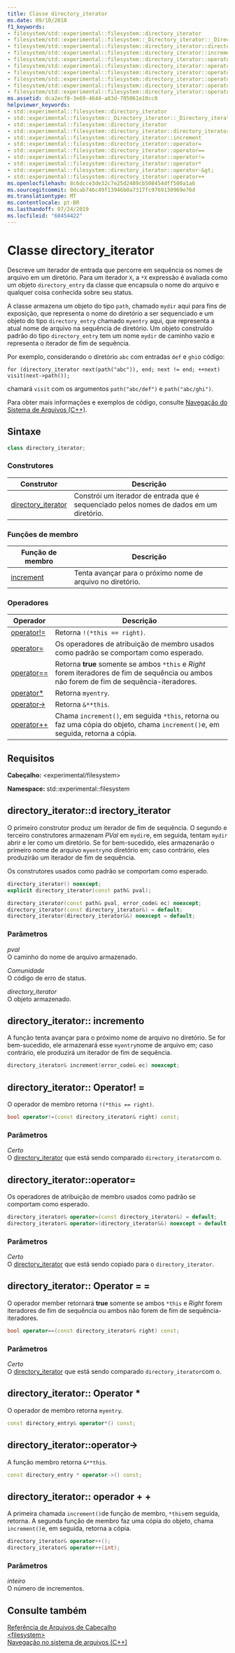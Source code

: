 ```yaml
---
title: Classe directory_iterator
ms.date: 09/10/2018
f1_keywords:
- filesystem/std::experimental::filesystem::directory_iterator
- filesystem/std::experimental::filesystem::_Directory_iterator::_Directory_iterator
- filesystem/std::experimental::filesystem::directory_iterator::directory_iterator
- filesystem/std::experimental::filesystem::directory_iterator::increment
- filesystem/std::experimental::filesystem::directory_iterator::operator=
- filesystem/std::experimental::filesystem::directory_iterator::operator==
- filesystem/std::experimental::filesystem::directory_iterator::operator!=
- filesystem/std::experimental::filesystem::directory_iterator::operator*
- filesystem/std::experimental::filesystem::directory_iterator::operator-&gt;
- filesystem/std::experimental::filesystem::directory_iterator::operator++
ms.assetid: dca2ecf8-3e69-4644-a83d-705061e10cc8
helpviewer_keywords:
- std::experimental::filesystem::directory_iterator
- std::experimental::filesystem::_Directory_iterator::_Directory_iterator
- std::experimental::filesystem::directory_iterator
- std::experimental::filesystem::directory_iterator::directory_iterator
- std::experimental::filesystem::directory_iterator::increment
- std::experimental::filesystem::directory_iterator::operator=
- std::experimental::filesystem::directory_iterator::operator==
- std::experimental::filesystem::directory_iterator::operator!=
- std::experimental::filesystem::directory_iterator::operator*
- std::experimental::filesystem::directory_iterator::operator-&gt;
- std::experimental::filesystem::directory_iterator::operator++
ms.openlocfilehash: 8c6dcce3de32c7e25d2489cb508454dff500a1a6
ms.sourcegitcommit: 0dcab746c49f13946b0a7317fc9769130969e76d
ms.translationtype: MT
ms.contentlocale: pt-BR
ms.lasthandoff: 07/24/2019
ms.locfileid: "68454422"
---
```

# <a name="directoryiterator-class"></a>Classe directory_iterator

Descreve um iterador de entrada que percorre em sequência os nomes de arquivo em um diretório. Para um iterador `X`, a `*X` expressão é avaliada como um objeto `directory_entry` da classe que encapsula o nome do arquivo e qualquer coisa conhecida sobre seu status.

A classe armazena um objeto do tipo `path`, chamado `mydir` aqui para fins de exposição, que representa o nome do diretório a ser sequenciado e um objeto do tipo `directory_entry` chamado `myentry` aqui, que representa a atual nome de arquivo na sequência de diretório. Um objeto construído padrão do tipo `directory_entry` tem um nome `mydir` de caminho vazio e representa o iterador de fim de sequência.

Por exemplo, considerando o diretório `abc` com entradas `def` e `ghi`o código:

`for (directory_iterator next(path("abc")), end; next != end; ++next)     visit(next->path());`

chamará `visit` com os argumentos `path("abc/def")` e `path("abc/ghi")`.

Para obter mais informações e exemplos de código, consulte [Navegação do Sistema de Arquivos (C++)](../standard-library/file-system-navigation.md).

## <a name="syntax"></a>Sintaxe

```cpp
class directory_iterator;
```

### <a name="constructors"></a>Construtores

|Construtor|Descrição|
|-|-|
|[directory_iterator](#directory_iterator)|Constrói um iterador de entrada que é sequenciado pelos nomes de dados em um diretório.|

### <a name="member-functions"></a>Funções de membro

|Função de membro|Descrição|
|-|-|
|[increment](#increment)|Tenta avançar para o próximo nome de arquivo no diretório.|

### <a name="operators"></a>Operadores

|Operador|Descrição|
|-|-|
|[operator!=](#op_neq)|Retorna `!(*this == right)`.|
|[operator=](#op_as)|Os operadores de atribuição de membro usados como padrão se comportam como esperado.|
|[operator==](#op_eq)|Retorna **true** somente se ambos `*this` e *Right* forem iteradores de fim de sequência ou ambos não forem de fim de sequência-iteradores.|
|[operator*](#op_star)|Retorna `myentry`.|
|[operator->](#op_cast)|Retorna `&**this`.|
|[operator++](#op_increment)|Chama `increment()`, em seguida `*this`, retorna ou faz uma cópia do objeto, chama `increment()`e, em seguida, retorna a cópia.|

## <a name="requirements"></a>Requisitos

**Cabeçalho:** \<experimental/filesystem>

**Namespace:** std::experimental::filesystem

## <a name="directory_iterator"></a>directory_iterator::d irectory_iterator

O primeiro construtor produz um iterador de fim de sequência. O segundo e terceiro construtores armazenam *PVal* em `mydir`e, em seguida, tentam `mydir` abrir e ler como um diretório. Se for bem-sucedido, eles armazenarão o primeiro nome de arquivo `myentry`no diretório em; caso contrário, eles produzirão um iterador de fim de sequência.

Os construtores usados como padrão se comportam como esperado.

```cpp
directory_iterator() noexcept;
explicit directory_iterator(const path& pval);

directory_iterator(const path& pval, error_code& ec) noexcept;
directory_iterator(const directory_iterator&) = default;
directory_iterator(directory_iterator&&) noexcept = default;
```

### <a name="parameters"></a>Parâmetros

*pval*\
O caminho do nome de arquivo armazenado.

*Comunidade*\
O código de erro de status.

*directory_iterator*\
O objeto armazenado.

## <a name="increment"></a>directory_iterator:: incremento

A função tenta avançar para o próximo nome de arquivo no diretório. Se for bem-sucedido, ele armazenará esse `myentry`nome de arquivo em; caso contrário, ele produzirá um iterador de fim de sequência.

```cpp
directory_iterator& increment(error_code& ec) noexcept;
```

## <a name="op_neq"></a>directory_iterator:: Operator! =

O operador de membro retorna `!(*this == right)`.

```cpp
bool operator!=(const directory_iterator& right) const;
```

### <a name="parameters"></a>Parâmetros

*Certo*\
O [directory_iterator](../standard-library/directory-iterator-class.md) que está sendo comparado `directory_iterator`com o.

## <a name="op_as"></a> directory_iterator::operator=

Os operadores de atribuição de membro usados como padrão se comportam como esperado.

```cpp
directory_iterator& operator=(const directory_iterator&) = default;
directory_iterator& operator=(directory_iterator&&) noexcept = default;
```

### <a name="parameters"></a>Parâmetros

*Certo*\
O [directory_iterator](../standard-library/directory-iterator-class.md) que está sendo copiado para o `directory_iterator`.

## <a name="op_eq"></a>directory_iterator:: Operator = =

O operador member retornará **true** somente se ambos `*this` e *Right* forem iteradores de fim de sequência ou ambos não forem de fim de sequência-iteradores.

```cpp
bool operator==(const directory_iterator& right) const;
```

### <a name="parameters"></a>Parâmetros

*Certo*\
O [directory_iterator](../standard-library/directory-iterator-class.md) que está sendo comparado `directory_iterator`com o.

## <a name="op_star"></a>directory_iterator:: Operator *

O operador de membro retorna `myentry`.

```cpp
const directory_entry& operator*() const;
```

## <a name="op_cast"></a> directory_iterator::operator->

A função membro retorna `&**this`.

```cpp
const directory_entry * operator->() const;
```

## <a name="op_increment"></a>directory_iterator:: operador + +

A primeira chamada `increment()`de função de membro, `*this`em seguida, retorna. A segunda função de membro faz uma cópia do objeto, chama `increment()`e, em seguida, retorna a cópia.

```cpp
directory_iterator& operator++();
directory_iterator& operator++(int);
```

### <a name="parameters"></a>Parâmetros

*inteiro*\
O número de incrementos.

## <a name="see-also"></a>Consulte também

[Referência de Arquivos de Cabeçalho](../standard-library/cpp-standard-library-header-files.md)\
[\<filesystem>](../standard-library/filesystem.md)\
[Navegação no sistema de arquivos (C++)](../standard-library/file-system-navigation.md)

